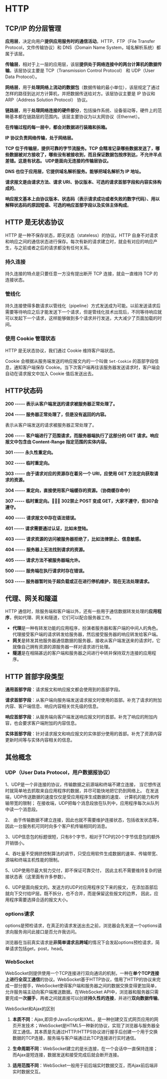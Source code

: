 # HTTP

## TCP/IP 的分层管理

**应用层**，决定向用户**提供应用服务时的通信活动**。HTTP、FTP（File Transfer Protocol，文件传输协议）和 DNS（Domain Name System，域名解析系统）都属于该层。

**传输层**，相对于上一层的应用层，该层**提供处于网络连接中的两台计算机的数据传输**。该层协议主要是 TCP（Transmission Control Protocol） 和 UDP（User Data Protocol）。

**网络层**，用于**处理网络上流动的数据包**（数据传输的最小单位），该层规定了通过怎样的路径到达对方计算机，并把数据传送给对方。该层协议主要是 IP 协议和 ARP（Address Solution Protocol） 协议。

**链路层**，用于**处理网络连接的硬件部分**，包括操作系统、设备驱动等，硬件上的范畴基本都在链路层的范围内。该层主要协议为以太网协议（Ethernet）。

**在传输过程的每一层中，都会对数据进行装箱和拆箱。**

**IP 协议负责网络传输，处于网络层。**

**TCP 位于传输层，提供可靠的字节流服务。TCP 会精准记录哪些数据发送了，哪些数据被对方接收了，哪些没有被接收到，而且保证数据包按序到达，不允许半点差错。这是有状态。 UDP是面向无连接的传输层协议。**

**DNS 也位于应用层，它提供域名解析服务。能够把域名解析为 IP 地址。**

**请求报文是由请求方法、请求 URI、协议版本、可选的请求首部字段和内容实体构成的**。

**响应报文基本上由协议版本、状态码（表示请求成功或者失败的数字代码）、用以解释状态码的原因短语、可选的响应首部字段以及实体主体构成**。

## HTTP 是无状态协议

HTTP 是一种不保存状态，即无状态（stateless）的协议。HTTP 自身不对请求和响应之间的通信状态进行保存。每次有新的请求建立时，就会有对应的响应产生，与之前或者之后的请求都没有任何关系。

### 持久连接

持久连接的特点是只要任意一方没有提出断开 TCP 连接，就会一直维持 TCP 的连接状态。

### 管线化

持久连接使得多数请求以管线化（pipeline）方式发送成为可能。以前发送请求后需要等待响应之后才能发送下一个请求，但是管线化技术出现后，不同等待响应就可以发起下一个请求，这样能够做到多个请求并行发送，大大减少了页面加载的时间。

### 使用 Cookie 管理状态

HTTP 是无状态协议，我们通过 Cookie 维持客户端状态。

Cookie 会根据从服务端发送的响应报文内的一个叫做 `Set-Cookie` 的首部字段信息，通知客户端保存 Cookie。当下次客户端再往该服务器发送请求时，客户端会自动在请求报文中加入 Cookie 值后发送出去。

## HTTP状态码
**200 ----- 表示从客户端发送的请求被服务器正常处理了。**

**204 ----- 服务器正常处理了，但是没有返回的内容。**

表示从客户端发送的请求被服务器正常处理了。

**206 ----- 客户端进行了范围请求，而服务器端执行了这部分的 GET 请求。响应报文中包含由 Content-Range 指定范围的实体内容。**

**301 ----- 永久性重定向。**

**302 ----- 临时重定向。**

**303 ----- 由于请求对应的资源存在着另一个 URI，应使用 GET 方法定向获取请求的资源。**

**304 ----- 重定向，直接使用客户端缓存的资源。（协商缓存命中）**

**307 ----- 临时重定向。 302禁止 POST 变成 GET，大家不遵守，但307会遵守。**

**400 ----- 请求报文中存在语法错误。**

**401 ----- 请求需要通过认证，比如未登陆。**

**403 ----- 请求资源的访问被服务器拒绝了，比如法律禁止、信息敏感。**

**404 ----- 服务器上无法找到请求的资源。**

**405 ----- 请求方法不被服务器端允许。**

**500 ----- 服务端在执行请求时存在错误。**

**503 ----- 服务器暂时处于超负载或正在进行停机维护，现在无法处理请求。**

## 代理、网关和隧道

HTTP 通信时，除服务端和客户端以外，还有一些用于通信数据转发处理的**应用程序**，例如代理、网关和隧道，它们可以配合服务器工作。

- **代理**是一种有转发功能的应用程序，扮演者服务器和客户端的中间人的角色。代理接受客户端的请求转发给服务器，然后接受服务器的响应转发给客户端。
- **网关**是转发其他服务器通信数据的服务器，接收从客户端发送来的请求时，它就像自己拥有资源的源服务器一样对请求进行处理。
- **隧道**是在相隔甚远的客户端和服务器之间进行中转并保持双方连接的应用程序。

##  HTTP 首部字段类型

**通用首部字段**：请求报文和响应报文都会使用到的首部字段。

**请求首部字段**：从客户端向服务端发送请求报文时使用的首部。补充了请求的附加内容、客户端信息、响应内容相关优先级的信息。

**响应首部字段**：从服务端向客户端发送响应报文时的首部。补充了响应的附加内容，也会要求客户端附加的内容信息。

**实体首部字段**：针对请求报文和响应报文的实体部分使用的首部。补充了资源内容更新时间等与实体内容相关的信息。

## 其他概念
### UDP（User Data Protocol，用户数据报协议）
1、UDP是一个非连接的协议，传输数据之前源端和终端不建立连接， 当它想传送时就简单地去抓取来自应用程序的数据，并尽可能快地把它扔到网络上。 在发送端，UDP传送数据的速度仅仅是受应用程序生成数据的速度、 计算机的能力和传输带宽的限制； 在接收端，UDP把每个消息段放在队列中，应用程序每次从队列中读一个消息段。

2、 由于传输数据不建立连接，因此也就不需要维护连接状态，包括收发状态等， 因此一台服务机可同时向多个客户机传输相同的消息。

3、UDP信息包的标题很短，只有8个字节，相对于TCP的20个字节信息包的额外开销很小。

4、吞吐量不受拥挤控制算法的调节，只受应用软件生成数据的速率、传输带宽、 源端和终端主机性能的限制。

5、UDP使用尽最大努力交付，即不保证可靠交付， 因此主机不需要维持复杂的链接状态表（这里面有许多参数）。

6、UDP是面向报文的。发送方的UDP对应用程序交下来的报文， 在添加首部后就向下交付给IP层。既不拆分，也不合并，而是保留这些报文的边界， 因此，应用程序需要选择合适的报文大小。

### options请求
options是预检请求，在真正的请求发送出去之前，浏览器会先发送一个options请求向服务询问此接口是否允许我访问。

浏览器在当前真实请求是**非简单请求且跨域**的情况下会发起options预检请求，简单请求包括get，post，head。

### WebSocket
WebSocket则提供使用一个TCP连接进行双向通讯的机制，一种在**单个TCP连接上进行全双工通信**的协议。WebSocket基于HTTP协议，借用了HTTP的协议来完成一部分握手，WebSocket使得客户端和服务器之间的数据交换变得更加简单，允许服务端主动向客户端推送数据。在WebSocket API中，浏览器和服务器只需要完成**一次握手**，两者之间就直接可以创建**持久性的连接**，并进行**双向数据传输**。

WebSocket和Ajax的区别
1. **本质不同**：Ajax,即异步JavaScript和XML，是一种创建交互式网页应用的网页开发技术；WebSocket是HTML5一种新的协议，实现了浏览器与服务器全双工通信。其本质是先通过HTTP/HTTPS协议进行握手后创建一个用于交换数据的TCP连接，服务端与客户端通过此TCP连接进行实时通信。

2. **生命周期不同**：WebSocket建立的是长连接，在一个会话中一直保持连接；而Ajax是短连接，数据发送和接受完成后就会断开连接。

3. **适用范围不同**：WebSocket一般用于前后端实时数据交互，而Ajax前后端非实时数据交互。